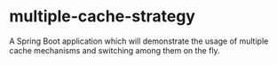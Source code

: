 # multiple-cache-strategy
A Spring Boot application which will demonstrate the usage of multiple cache mechanisms and switching among them on the fly.
